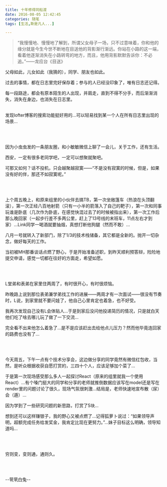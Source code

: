 ```yaml
---
title: 十年修得同船渡
date: 2016-08-05 12:42:45
categories: 随笔
tags: [生活,斯是凡人...]

---
```

> “我慢慢地、慢慢地了解到，所谓父女母子一场，只不过意味着，你和他的缘分就是今生今世不断地在目送他的背影渐行渐远。你站在小路的这一端，看着他逐渐消失在小路转弯的地方，而且，他用背影默默告诉你：不必追。”——龙应台《目送》

父母如此，儿女如此（我猜的），同学、朋友也如此。

过去的事情，都在日志里完好保存着；参与的人已经没印象了，唯有日志还记得。

每一段路途，都会有原本陌生的人出现，并肩走，直到不得不分手，而后渐渐消失，消失在身边，也消失在日志里。<br /><br />

发现lofter博客的搜索功能挺好用的...可以轻易找到某一个人在所有日志里出现的场景...

<br /><br />

因为小虫虫发的一条朋友圈，和小敏敏微信上聊了一会儿，关于工作，还有生活。

西安，一定有很多老同学吧，一定可以想聚就聚吧。

可那又如何？话不投机，只会越聚越寂寞——“不是没有寂寞的时候，但是，如果没有好的伴，那还不如寂寞呢。”

<br /><br />

上个周五晚上，和原来组里的小伙伴去搞TB，第一次坐敞篷车（热浪在头顶翻滚），第一次正经八百地射箭（只有一小半的箭落入了自己的靶子），第一次和同事玩谁是卧底（几次作为卧底，在感觉快混过去了的时候被指出来），第一次工作后那么晚回家（一起步行差不多两公里，赶上了13号线的末班车，11点左右才到家）...Link同学一喝酒就要抽烟，真想打断他狗腿（然而不敢）...

八月一号就转入了新部门，除了1/3的技术栈储备，其它都是全新的。抛开一切杂念，做好每天的工作。

当初被MH那番谈话点燃了野心，于是开始准备述职，到昨天顺利预答辩，险险地提交申请，感觉一切都在往好的方面走，希望如愿。

<br /><br />

L堂弟和表弟在家里住两周了，有时很开心，有时很烦恼。

昨晚路上说到那位表弟兼学弟找工作的进展——两周才有一次面试——很没有节奏时，L说，到家里就不要问娃了，他自己心里肯定也着急，也不好受。

我再次发现自己没有L会体贴人...于是到家后没问他投递简历的情况，只是就白天他们吃了啥去哪儿玩了做了一下交流...

完全看不出来他怎么着急了...是不是应该赶出去给他点儿压力？然而他毕竟连回家的路费也没有了...

<br /><br />

今天周五，下午一点有个技术分享会，这边做分享的同学竟然有微信红包收，当然，是听众根据收获自愿打赏的，三四十个人，应该足够加个菜了...

于是第一次现场感受那么多人一起探讨React（原来的组里就我一个使用React）...有个嗓门挺大的同学和分享的老师就推倒数据应该写在model还是写在render里的问题讨论了很久，现场气氛很刺激...结局是，老师快速地宣布散（尿）会（遁）...

因为学到了一些研究问题的新思路，打赏了5块...

想到还可以这样赚银子，我的野心又被点燃了...记得狐萝卜说过：“如果领导声明，超额完成任务给发奖金，我肯定比现在更努力。”...妹子目标这么明确，领导知道吗...

<br /><br />

穷则变，变则通，通则久。

<br /><br />

--茕茕白兔--
